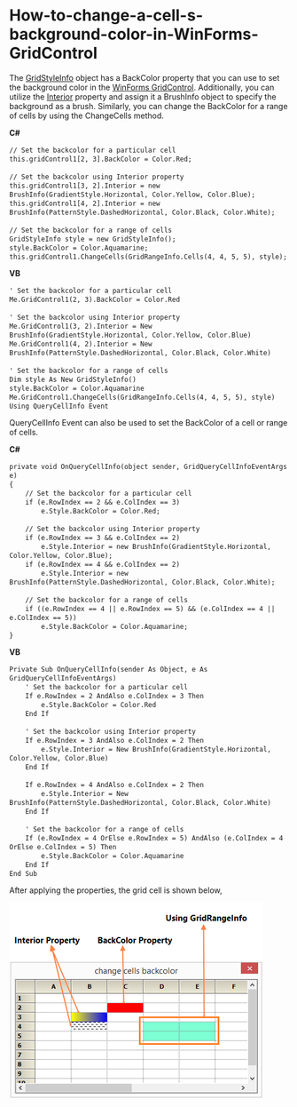 # How-to-change-a-cell-s-background-color-in-WinForms-GridControl
The [GridStyleInfo](https://help.syncfusion.com/cr/windowsforms/Syncfusion.Windows.Forms.Grid.GridStyleInfo.html) object has a BackColor property that you can use to set the background color in the [WinForms GridControl](https://www.syncfusion.com/winforms-ui-controls/grid-control). Additionally, you can utilize the [Interior](https://help.syncfusion.com/cr/windowsforms/Syncfusion.Windows.Forms.Grid.GridStyleInfo.html#Syncfusion_Windows_Forms_Grid_GridStyleInfo_Interior) property and assign it a BrushInfo object to specify the background as a brush. Similarly, you can change the BackColor for a range of cells by using the ChangeCells method.


**C#**
```
// Set the backcolor for a particular cell
this.gridControl1[2, 3].BackColor = Color.Red;

// Set the backcolor using Interior property
this.gridControl1[3, 2].Interior = new BrushInfo(GradientStyle.Horizontal, Color.Yellow, Color.Blue);
this.gridControl1[4, 2].Interior = new BrushInfo(PatternStyle.DashedHorizontal, Color.Black, Color.White);

// Set the backcolor for a range of cells
GridStyleInfo style = new GridStyleInfo();
style.BackColor = Color.Aquamarine;
this.gridControl1.ChangeCells(GridRangeInfo.Cells(4, 4, 5, 5), style);
```

**VB**
```
' Set the backcolor for a particular cell
Me.GridControl1(2, 3).BackColor = Color.Red

' Set the backcolor using Interior property
Me.GridControl1(3, 2).Interior = New BrushInfo(GradientStyle.Horizontal, Color.Yellow, Color.Blue)
Me.GridControl1(4, 2).Interior = New BrushInfo(PatternStyle.DashedHorizontal, Color.Black, Color.White)

' Set the backcolor for a range of cells
Dim style As New GridStyleInfo()
style.BackColor = Color.Aquamarine
Me.GridControl1.ChangeCells(GridRangeInfo.Cells(4, 4, 5, 5), style)
Using QueryCellInfo Event
```


QueryCellInfo Event can also be used to set the BackColor of a cell or range of cells.

**C#**
```
private void OnQueryCellInfo(object sender, GridQueryCellInfoEventArgs e)
{
    // Set the backcolor for a particular cell
    if (e.RowIndex == 2 && e.ColIndex == 3)
        e.Style.BackColor = Color.Red;

    // Set the backcolor using Interior property
    if (e.RowIndex == 3 && e.ColIndex == 2)
        e.Style.Interior = new BrushInfo(GradientStyle.Horizontal, Color.Yellow, Color.Blue);
    if (e.RowIndex == 4 && e.ColIndex == 2)
        e.Style.Interior = new BrushInfo(PatternStyle.DashedHorizontal, Color.Black, Color.White);

    // Set the backcolor for a range of cells
    if ((e.RowIndex == 4 || e.RowIndex == 5) && (e.ColIndex == 4 || e.ColIndex == 5))
        e.Style.BackColor = Color.Aquamarine;
}
```

**VB**
```
Private Sub OnQueryCellInfo(sender As Object, e As GridQueryCellInfoEventArgs)
    ' Set the backcolor for a particular cell
    If e.RowIndex = 2 AndAlso e.ColIndex = 3 Then
        e.Style.BackColor = Color.Red
    End If

    ' Set the backcolor using Interior property
    If e.RowIndex = 3 AndAlso e.ColIndex = 2 Then
        e.Style.Interior = New BrushInfo(GradientStyle.Horizontal, Color.Yellow, Color.Blue)
    End If

    If e.RowIndex = 4 AndAlso e.ColIndex = 2 Then
        e.Style.Interior = New BrushInfo(PatternStyle.DashedHorizontal, Color.Black, Color.White)
    End If

    ' Set the backcolor for a range of cells
    If (e.RowIndex = 4 OrElse e.RowIndex = 5) AndAlso (e.ColIndex = 4 OrElse e.ColIndex = 5) Then
        e.Style.BackColor = Color.Aquamarine
    End If
End Sub
```
 
After applying the properties, the grid cell is shown below,

![Applied backcolor to a specifice cell in a grid](CellBackground.png)